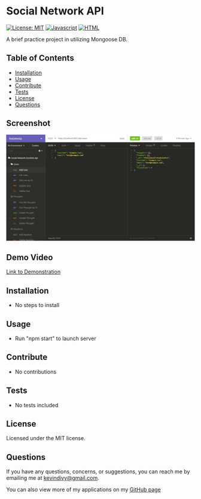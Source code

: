 
  # Social Network API 
  [![License: MIT](https://img.shields.io/badge/License-MIT-yellow.svg)](https://opensource.org/licenses/MIT)  [![Javascript](https://img.shields.io/badge/-Javascript-red)](https://shields.io/)  [![HTML](https://img.shields.io/badge/-Node-lightgrey)](https://shields.io/) 

  A brief practice project in utilizing Mongoose DB.

  ## Table of Contents

  * [Installation](#installation)
  * [Usage](#usage)
  * [Contribute](#contribute)
  * [Tests](#tests)
  * [License](#license)
  * [Questions](#questions)
  
  ## Screenshot
  
  ![Screenshot of Insomnia](/thumbnail.png)
  
  
  ## Demo Video
  
  [Link to Demonstration](https://drive.google.com/file/d/1aXq_7sb9bhkB_vUUEerINRqCEZ4K8qrK/view)
    
  ## Installation
  
  * No steps to install

  ## Usage
  
  * Run "npm start" to launch server

  ## Contribute
  
  * No contributions

  ## Tests
  
  * No tests included

  ## License
  Licensed under the MIT license.

  ## Questions
  If you have any questions, concerns, or suggestions, you can reach me by emailing me at kevindivy@gmail.com. 
      
  You can also view more of my applications on my [GitHub page](https://github.com/kevin-ivy)
